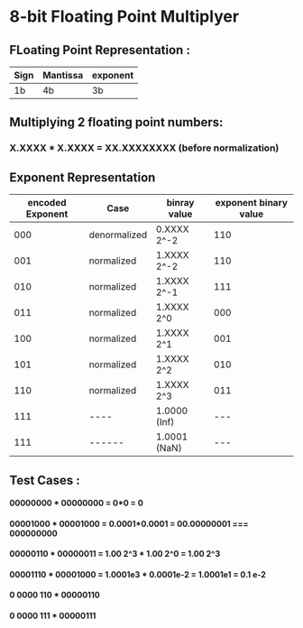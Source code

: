 # 8-bit Floating Point Multiplyer
## FLoating Point Representation : 
|Sign          |       Mantissa        |   exponent |
| ---          |        ---            |     ---    |
|1b            |         4b            |     3b     |

## Multiplying 2 floating point numbers:
### X.XXXX * X.XXXX = XX.XXXXXXXX (before normalization)

## Exponent Representation
|encoded Exponent |	Case	       |binray value     | exponent binary value |
| ---     | ---          | ---         |  ---   |
|000	    |	denormalized | 0.XXXX 2^-2 | 	110   |
|001    	|	normalized   | 1.XXXX 2^-2 |	110   |
|010	    |	normalized   | 1.XXXX 2^-1 |	111   |
|011	    |	normalized   | 1.XXXX 2^0  |	000   |
|100	    |	normalized   | 1.XXXX 2^1	 |	001   |
|101      | normalized   | 1.XXXX 2^2	 |	010   |
|110	    |	normalized   | 1.XXXX 2^3	 |	011   |
|111	    |	----         | 1.0000 (Inf)|  ---   |
|111	    |	------	     | 1.0001 (NaN)|  ---   |



## Test Cases : 
#### 00000000 * 00000000 = 0*0 = 0
#### 00001000 * 00001000 = 0.0001*0.0001 = 00.00000001 === 000000000
#### 00000110 * 00000011 = 1.00 2^3 * 1.00 2^0 = 1.00 2^3
#### 00001110 * 00001000 = 1.0001e3 * 0.0001e-2 = 1.0001e1 = 0.1 e-2
#### 0 0000 110 * 00000110
#### 0 0000 111 * 00000111
